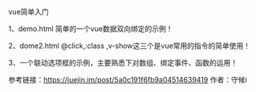 vue简单入门

1、demo.html   简单的一个vue数据双向绑定的示例！

2、dome2.html  @click,:class ,v-show这三个是vue常用的指令的简单使用！

3、一个联动选项框的示例，主要熟悉下对数组、绑定事件、函数的运用！


参考链接：https://juejin.im/post/5a0c191f6fb9a04514639419  作者：守候i
